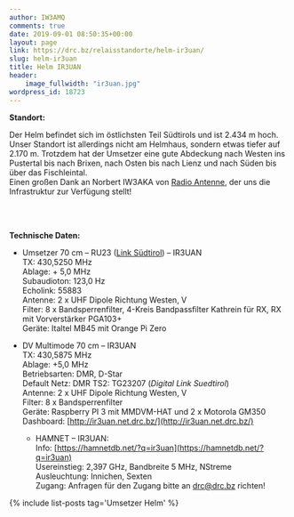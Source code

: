 ```yaml
---
author: IW3AMQ
comments: true
date: 2019-09-01 08:50:35+00:00
layout: page
link: https://drc.bz/relaisstandorte/helm-ir3uan/
slug: helm-ir3uan
title: Helm IR3UAN
header:
    image_fullwidth: "ir3uan.jpg"
wordpress_id: 18723
---
```


**Standort:**

Der Helm befindet sich im östlichsten Teil Südtirols und ist 2.434 m hoch. Unser Standort ist allerdings nicht am Helmhaus, sondern etwas tiefer auf 2.170 m. 
Trotzdem hat der Umsetzer eine gute Abdeckung nach Westen ins Pustertal bis nach Brixen, nach Osten bis nach Lienz und nach Süden bis über das Fischleintal.  
Einen großen Dank an Norbert IW3AKA von [Radio Antenne](http://www.dieantenne.it), der uns die Infrastruktur zur Verfügung stellt!

<br><br>

**Technische Daten:**

* Umsetzer 70 cm – RU23 ([Link Südtirol](https://drc.bz/betriebsarten/linksuedtirol/)) – IR3UAN  
TX: 430,5250 MHz  
Ablage: + 5,0 MHz  
Subaudioton: 123,0 Hz  
Echolink: 55883  
Antenne: 2 x UHF Dipole Richtung Westen, V  
Filter: 8 x Bandsperrenfilter, 4-Kreis Bandpassfilter Kathrein für RX, RX mit Vorverstärker PGA103+  
Geräte: Italtel MB45 mit Orange Pi Zero


* DV Multimode 70 cm – IR3UAN  
TX: 430,5875 MHz  
Ablage: +5,0 MHz  
Betriebsarten: DMR, D-Star  
Default Netz: DMR TS2: TG23207 (_Digital Link Suedtirol_)  
Antenne:  2 x UHF Dipole Richtung Westen, V  
Filter:  8 x Bandsperrenfilter   
Geräte: Raspberry PI 3 mit MMDVM-HAT und 2 x Motorola GM350  
Dashboard: [http://ir3uan.net.drc.bz/](http://ir3uan.net.drc.bz/)


  * HAMNET – IR3UAN:  
Info: [https://hamnetdb.net/?q=ir3uan](https://hamnetdb.net/?q=ir3uan)  
Usereinstieg: 2,397 GHz, Bandbreite 5 MHz, NStreme  
Ausleuchtung: Innichen, Sexten  
Zugang: Anfragen für den Zugang bitte an [drc@drc.bz](mailto:drc@drc.bz) richten! 



{% include list-posts tag='Umsetzer Helm' %}